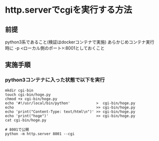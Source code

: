# http.serverでcgiを実行する方法

## 前提
python3系であること(検証はdockerコンテナで実施)
あらかじめコンテナ実行時に -p <ローカル側のポート>:8001としておくこと

## 実施手順
### python3コンテナに入った状態で以下を実行
```Shell
mkdir cgi-bin
touch cgi-bin/hoge.py
chmod +x cgi-bin/hoge.py
echo '#!/usr/local/bin/python'            >  cgi-bin/hoge.py
echo                                      >> cgi-bin/hoge.py
echo 'print("Content-Type: text/html\n")' >> cgi-bin/hoge.py
echo 'print("hoge")'                      >> cgi-bin/hoge.py
cat cgi-bin/hoge.py

# 8001で公開
python -m http.server 8001 --cgi
```
